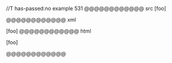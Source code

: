 //T has-passed:no
example 531
@@@@@@@@@@@@ src
\[foo]

[foo]: /url "title"
@@@@@@@@@@@@ xml
<?xml version="1.0" encoding="UTF-8"?>
<!DOCTYPE document SYSTEM "CommonMark.dtd">
<document xmlns="http://commonmark.org/xml/1.0">
  <paragraph>
    <text>[foo]</text>
  </paragraph>
</document>
@@@@@@@@@@@@ html
<p>[foo]</p>
@@@@@@@@@@@@
